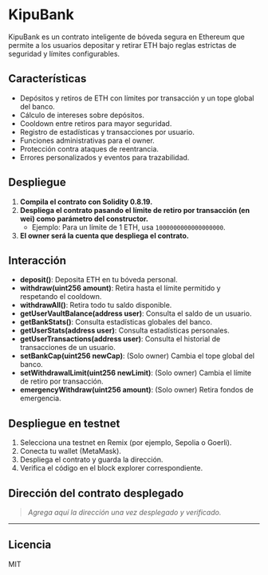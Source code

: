 # KipuBank

KipuBank es un contrato inteligente de bóveda segura en Ethereum que permite a los usuarios depositar y retirar ETH bajo reglas estrictas de seguridad y límites configurables.

## Características

- Depósitos y retiros de ETH con límites por transacción y un tope global del banco.
- Cálculo de intereses sobre depósitos.
- Cooldown entre retiros para mayor seguridad.
- Registro de estadísticas y transacciones por usuario.
- Funciones administrativas para el owner.
- Protección contra ataques de reentrancia.
- Errores personalizados y eventos para trazabilidad.

## Despliegue

1. **Compila el contrato con Solidity 0.8.19.**
2. **Despliega el contrato pasando el límite de retiro por transacción (en wei) como parámetro del constructor.**
   - Ejemplo: Para un límite de 1 ETH, usa `1000000000000000000`.
3. **El owner será la cuenta que despliega el contrato.**

## Interacción

- **deposit()**: Deposita ETH en tu bóveda personal.
- **withdraw(uint256 amount)**: Retira hasta el límite permitido y respetando el cooldown.
- **withdrawAll()**: Retira todo tu saldo disponible.
- **getUserVaultBalance(address user)**: Consulta el saldo de un usuario.
- **getBankStats()**: Consulta estadísticas globales del banco.
- **getUserStats(address user)**: Consulta estadísticas personales.
- **getUserTransactions(address user)**: Consulta el historial de transacciones de un usuario.
- **setBankCap(uint256 newCap)**: (Solo owner) Cambia el tope global del banco.
- **setWithdrawalLimit(uint256 newLimit)**: (Solo owner) Cambia el límite de retiro por transacción.
- **emergencyWithdraw(uint256 amount)**: (Solo owner) Retira fondos de emergencia.

## Despliegue en testnet

1. Selecciona una testnet en Remix (por ejemplo, Sepolia o Goerli).
2. Conecta tu wallet (MetaMask).
3. Despliega el contrato y guarda la dirección.
4. Verifica el código en el block explorer correspondiente.

## Dirección del contrato desplegado

> _Agrega aquí la dirección una vez desplegado y verificado._

---

## Licencia

MIT
